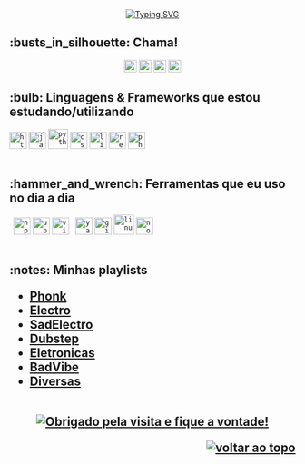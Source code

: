 <div id="top"></div>



<div align="center">
    <a href="https://git.io/typing-svg"><img src="https://readme-typing-svg.demolab.com?font=Tektur&weight=650&pause=1000&color=D71AF7&background=28002A00&center=true&vCenter=true&width=435&lines=Guilherme+Segalla;Analista+e+desenvolvedor+de+sistemas;Full+stack+development" alt="Typing SVG" /></a>
</div>

<h2>:busts_in_silhouette: Chama!</h2>
<div align="center">

<a href="https://github.com/SedaxGaming">
<img alt="Link para o meu GitHub" src="https://img.shields.io/github/followers/SedaxGaming?label=%2B1%3F&labelColor=purple" height="22px"></a>

<a href="https://www.instagram.com/guisedaxsegalla/">
<img alt="Link para o meu Instagram" src="https://img.shields.io/twitter/follow/guisedaxsegalla?logo=instagram" height="22px"></a>

<a href="https://youtube.com/@sedaxGaming">
<img alt="link para o meu canal no youtube" src="https://img.shields.io/youtube/channel/views/UCyoM-4CpvYD8QuwLYi6DtYQ" height="22px"></a>

<a href="https://twitch.tv/SedaxGamingYT">
<img alt="link das lives" src="https://img.shields.io/twitch/status/SedaxGamingYt" height="22px"/></a>
</div>

<h2>:bulb: Linguagens & Frameworks que estou estudando/utilizando</h2>
<code><img title="HTML 5" alt="html5" width="30px" src="https://cdn.jsdelivr.net/gh/devicons/devicon/icons/html5/html5-original.svg" /></code>
<code><img title="JavaScript" alt="javascript" width="30px" src="https://cdn.jsdelivr.net/gh/devicons/devicon/icons/javascript/javascript-original.svg" /></code>
<code><img title="Python" alt="python" width="35px" src="https://cdn.jsdelivr.net/gh/devicons/devicon/icons/python/python-original.svg" /></code>
<code><img title="CSS 3" alt="css 3" width="30px" src="https://cdn.jsdelivr.net/gh/devicons/devicon/icons/css3/css3-original.svg" /></code>
<code><img title="C++" alt="linguagem c++" width="30px" src="https://cdn.jsdelivr.net/gh/devicons/devicon/icons/cplusplus/cplusplus-original.svg" /></code>
<code><img title="ReactJS" alt="react js" width="30px" src="https://cdn.jsdelivr.net/gh/devicons/devicon/icons/vuejs/vuejs-original.svg" /></code>
<code><img title="PHP" alt="php" width="30px" src="https://cdn.jsdelivr.net/gh/devicons/devicon/icons/php/php-original.svg" /></code>
</br></br>

<h2>:hammer_and_wrench: Ferramentas que eu uso no dia a dia</h2>
<code> <img title="npm" alt="npm" width="30px" src="https://cdn.jsdelivr.net/gh/devicons/devicon/icons/npm/npm-original-wordmark.svg" /></code>
<code><img title="Ubuntu" alt="ubuntu" width="30px" src="https://cdn.jsdelivr.net/gh/devicons/devicon/icons/ubuntu/ubuntu-plain.svg" /></code>
<code><img title="VS Code" alt="visual studio code" width="30px" src="https://cdn.jsdelivr.net/gh/devicons/devicon/icons/vscode/vscode-original.svg" /></code>
<code> <img title="Yarn" alt="yarn" width="30px" src="https://cdn.jsdelivr.net/gh/devicons/devicon/icons/yarn/yarn-original.svg" /></code>
<code><img title="GitHub" alt="github" width="30px" src="https://cdn.jsdelivr.net/gh/devicons/devicon/icons/github/github-original.svg" /></code>
<code><img title="Linux" alt="linux" width="35px" src="https://cdn.jsdelivr.net/gh/devicons/devicon/icons/linux/linux-original.svg" /></code>
<code><img title="NodeJS" alt="node js" width="30px" src="https://cdn.jsdelivr.net/gh/devicons/devicon/icons/nodejs/nodejs-original.svg" /></code>
</br></br>

<h2>:notes: Minhas playlists
<ul>
    <li><a href="https://music.youtube.com/playlist?list=PLamkYXE9TPmBMYPSMEPIFwWc91K8wiYmS"> Phonk</a></li>
    <li><a href="https://music.youtube.com/playlist?list=PLamkYXE9TPmCoYiYqVqh9eSBPLeL7W2za"> Electro</a></li> 
    <li><a href="https://music.youtube.com/playlist?list=PLamkYXE9TPmA4hh5WpPlSS1t1cZQ_4K9s"> SadElectro</a></li> 
    <li><a href="https://music.youtube.com/playlist?list=PLamkYXE9TPmBr1V8TqfVc-UuRgbT-lcJ8"> Dubstep</a> </li>
    <li><a href="https://music.youtube.com/playlist?list=PLamkYXE9TPmCQNh_bQzF8ZWtxoH_AvbiL"> Eletronicas</a></li>
    <li><a href="https://music.youtube.com/playlist?list=PLamkYXE9TPmCXvDNb83WLGPIngaywHvHM"> BadVibe</a></li>
    <li><a href="https://music.youtube.com/playlist?list=PLamkYXE9TPmBWGjabXYKuTqwp___crrNa"> Diversas</a></li>
</ul>
</br>

</div>
<div align="center">
    <a href="https://git.io/typing-svg">
        <img alt="Obrigado pela visita e fique a vontade!" src="https://readme-typing-svg.demolab.com?font=Roboto+Slab&color=%237E3ACE&size=24&center=true&vCenter=true&width=300&lines=Obrigado+pela+visita!+;Fique+a+vontade!" >
    </a>
</div>

<p align="right"><a href="#top"><img src="https://img.shields.io/static/v1?label&message=voltar+ao+topo&color=7E3ACE&style=flat&logo" alt="voltar ao topo" /></a></p>
